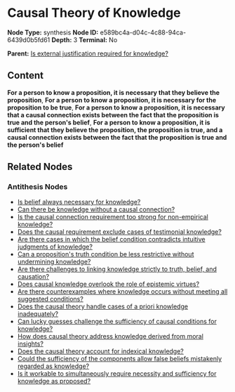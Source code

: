 # Causal Theory of Knowledge

**Node Type:** synthesis
**Node ID:** e589bc4a-d04c-4c88-94ca-6439d0b5fd61
**Depth:** 3
**Terminal:** No

**Parent:** [Is external justification required for knowledge?](is-external-justification-required-for-knowledge-antithesis-b6a36d27-2baa-465e-b3aa-219eeb657e99.md)

## Content

**For a person to know a proposition, it is necessary that they believe the proposition**, **For a person to know a proposition, it is necessary for the proposition to be true**, **For a person to know a proposition, it is necessary that a causal connection exists between the fact that the proposition is true and the person's belief**, **For a person to know a proposition, it is sufficient that they believe the proposition, the proposition is true, and a causal connection exists between the fact that the proposition is true and the person's belief**

## Related Nodes

### Antithesis Nodes

- [Is belief always necessary for knowledge?](is-belief-always-necessary-for-knowledge-antithesis-1d636ef2-5649-4084-9f86-612fa64794d1.md)
- [Can there be knowledge without a causal connection?](can-there-be-knowledge-without-a-causal-connection-antithesis-0057d29a-33aa-4359-a601-111c949dce5f.md)
- [Is the causal connection requirement too strong for non-empirical knowledge?](is-the-causal-connection-requirement-too-strong-for-non-empirical-knowledge-antithesis-3b3226e8-8381-476a-a691-6aa458899683.md)
- [Does the causal requirement exclude cases of testimonial knowledge?](does-the-causal-requirement-exclude-cases-of-testimonial-knowledge-antithesis-0aca4556-cc66-405f-814e-98763c725579.md)
- [Are there cases in which the belief condition contradicts intuitive judgments of knowledge?](are-there-cases-in-which-the-belief-condition-contradicts-intuitive-judgments-of-knowledge-antithesis-0bd8ec1c-360f-45bc-a395-1c21e38deb76.md)
- [Can a proposition's truth condition be less restrictive without undermining knowledge?](can-a-propositions-truth-condition-be-less-restrictive-without-undermining-knowledge-antithesis-a07c7913-0fe0-4a55-b602-fd5f0934160a.md)
- [Are there challenges to linking knowledge strictly to truth, belief, and causation?](are-there-challenges-to-linking-knowledge-strictly-to-truth-belief-and-causation-antithesis-27f998c7-9358-41c5-9d5c-5d8bd433c2bb.md)
- [Does causal knowledge overlook the role of epistemic virtues?](does-causal-knowledge-overlook-the-role-of-epistemic-virtues-antithesis-7d8e6cce-d9f6-4129-a5b5-c1b003f45a38.md)
- [Are there counterexamples where knowledge occurs without meeting all suggested conditions?](are-there-counterexamples-where-knowledge-occurs-without-meeting-all-suggested-conditions-antithesis-2cd76c0c-7117-4d0e-be40-b7714b5b6964.md)
- [Does the causal theory handle cases of a priori knowledge inadequately?](does-the-causal-theory-handle-cases-of-a-priori-knowledge-inadequately-antithesis-9392cfbe-0696-4f58-9e16-95c4135510de.md)
- [Can lucky guesses challenge the sufficiency of causal conditions for knowledge?](can-lucky-guesses-challenge-the-sufficiency-of-causal-conditions-for-knowledge-antithesis-e887b63d-7bdd-45bc-920c-cc8fa55341fe.md)
- [How does causal theory address knowledge derived from moral insights?](how-does-causal-theory-address-knowledge-derived-from-moral-insights-antithesis-6a9e2477-6f44-4da1-b08e-be113a709773.md)
- [Does the causal theory account for indexical knowledge?](does-the-causal-theory-account-for-indexical-knowledge-antithesis-f68275ea-c7f0-4f93-afb8-1cbde877fdff.md)
- [Could the sufficiency of the components allow false beliefs mistakenly regarded as knowledge?](could-the-sufficiency-of-the-components-allow-false-beliefs-mistakenly-regarded-as-knowledge-antithesis-385e1965-6083-4b7d-a236-b75844624579.md)
- [Is it workable to simultaneously require necessity and sufficiency for knowledge as proposed?](is-it-workable-to-simultaneously-require-necessity-and-sufficiency-for-knowledge-as-proposed-antithesis-0e586422-e772-44e7-8550-71cc3bba7a4f.md)
